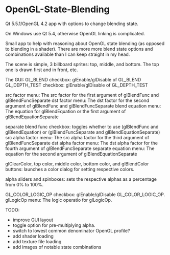 # OpenGL-State-Blending
Qt 5.5.1/OpenGL 4.2 app with options to change blending state.

On Windows use Qt 5.4, otherwise OpenGL linking is complicated.

Small app to help with reasoning about OpenGL state blending (as opposed to blending in a shader). There are more more blend
state options and combinations available than I can keep straight in my head. 

The scene is simple, 3 billboard sprites: top, middle, and bottom. The top one is drawn first and in front, etc.

The GUI:
GL_BLEND checkbox: glEnable/glDisable of GL_BLEND
GL_DEPTH_TEST checkbox: glEnable/glDisable of GL_DEPTH_TEST

src factor menu: The src factor for the first argument of glBlendFunc and glBlendFuncSeparate
dst factor menu: The dst factor for the second argument of glBlendFunc and glBlendFuncSeparate
blend equation menu: The equation for glBlendEquation or the first argument of glBlendEquationSeparate

separate blend func checkbox: toggles whether to use (glBlendFunc and glBlendEquation) or (glBlendFuncSeparate and glBlendEquationSeparate)
src alpha factor menu: The src alpha factor for the third argument of glBlendFuncSeparate
dst alpha factor menu: The dst alpha factor for the fourth argument of glBlendFuncSeparate
separate equation menu: The equation for the second argument of glBlendEquationSeparate

glClearColor, top color, middle color, bottom color, and glBlendColor buttons: launches a color dialog for setting respective colors.

alpha sliders and spinboxes: sets the respective alphas as a percentage from 0% to 100%.

GL_COLOR_LOGIC_OP checkbox: glEnable/glDisable GL_COLOR_LOGIC_OP.
glLogicOp menu: The logic operatio for glLogicOp.

TODO:
- improve GUI layout
- toggle option for pre-multiplying alpha.
- switch to lowest common denominator OpenGL profile?
- add shader loading
- add texture file loading
- add images of notable state combinations

